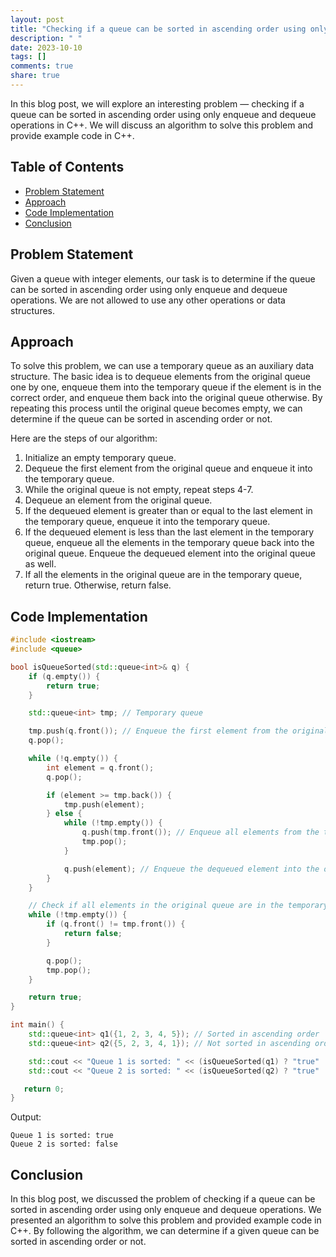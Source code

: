 ```yaml
---
layout: post
title: "Checking if a queue can be sorted in ascending order using only enqueue and dequeue operations in C++"
description: " "
date: 2023-10-10
tags: []
comments: true
share: true
---
```


In this blog post, we will explore an interesting problem — checking if a queue can be sorted in ascending order using only enqueue and dequeue operations in C++. We will discuss an algorithm to solve this problem and provide example code in C++.

## Table of Contents
- [Problem Statement](#problem-statement)
- [Approach](#approach)
- [Code Implementation](#code-implementation)
- [Conclusion](#conclusion)

## Problem Statement

Given a queue with integer elements, our task is to determine if the queue can be sorted in ascending order using only enqueue and dequeue operations. We are not allowed to use any other operations or data structures.

## Approach

To solve this problem, we can use a temporary queue as an auxiliary data structure. The basic idea is to dequeue elements from the original queue one by one, enqueue them into the temporary queue if the element is in the correct order, and enqueue them back into the original queue otherwise. By repeating this process until the original queue becomes empty, we can determine if the queue can be sorted in ascending order or not.

Here are the steps of our algorithm:
1. Initialize an empty temporary queue.
2. Dequeue the first element from the original queue and enqueue it into the temporary queue.
3. While the original queue is not empty, repeat steps 4-7.
4. Dequeue an element from the original queue.
5. If the dequeued element is greater than or equal to the last element in the temporary queue, enqueue it into the temporary queue.
6. If the dequeued element is less than the last element in the temporary queue, enqueue all the elements in the temporary queue back into the original queue. Enqueue the dequeued element into the original queue as well.
7. If all the elements in the original queue are in the temporary queue, return true. Otherwise, return false.

## Code Implementation

```cpp
#include <iostream>
#include <queue>

bool isQueueSorted(std::queue<int>& q) {
    if (q.empty()) {
        return true;
    }

    std::queue<int> tmp; // Temporary queue

    tmp.push(q.front()); // Enqueue the first element from the original queue
    q.pop();

    while (!q.empty()) {
        int element = q.front();
        q.pop();

        if (element >= tmp.back()) {
            tmp.push(element);
        } else {
            while (!tmp.empty()) {
                q.push(tmp.front()); // Enqueue all elements from the temporary queue into the original queue
                tmp.pop();
            }

            q.push(element); // Enqueue the dequeued element into the original queue
        }
    }

    // Check if all elements in the original queue are in the temporary queue
    while (!tmp.empty()) {
        if (q.front() != tmp.front()) {
            return false;
        }

        q.pop();
        tmp.pop();
    }

    return true;
}

int main() {
    std::queue<int> q1({1, 2, 3, 4, 5}); // Sorted in ascending order
    std::queue<int> q2({5, 2, 3, 4, 1}); // Not sorted in ascending order

    std::cout << "Queue 1 is sorted: " << (isQueueSorted(q1) ? "true" : "false") << std::endl;
    std::cout << "Queue 2 is sorted: " << (isQueueSorted(q2) ? "true" : "false") << std::endl;

   return 0;
}
```

Output:
```
Queue 1 is sorted: true
Queue 2 is sorted: false
```

## Conclusion

In this blog post, we discussed the problem of checking if a queue can be sorted in ascending order using only enqueue and dequeue operations. We presented an algorithm to solve this problem and provided example code in C++. By following the algorithm, we can determine if a given queue can be sorted in ascending order or not.